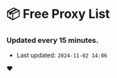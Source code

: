# :package: Free Proxy List
### Updated every 15 minutes.

- Last updated: `2024-11-02 14:06`

:heart:
